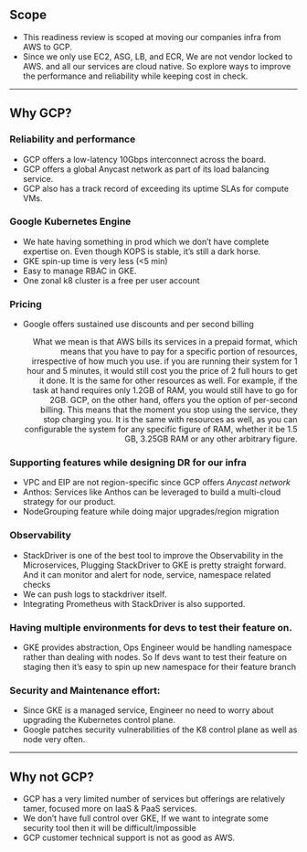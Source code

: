 ## Scope
- This readiness review is scoped at moving our companies infra from AWS to GCP.
- Since we only use EC2, ASG, LB, and ECR, We are not vendor locked to AWS. and all our services are cloud native. So explore ways to improve the performance and reliability while keeping cost in check. 
---
## Why GCP?
### Reliability and performance
- GCP offers a low-latency 10Gbps interconnect across the board.
- GCP offers a global Anycast network as part of its load balancing service.
- GCP also has a track record of exceeding its uptime SLAs for compute VMs.
### Google Kubernetes Engine
- We hate having something in prod which we don’t have complete expertise on. Even though KOPS is stable, it’s still a dark horse. 
- GKE spin-up time is very less (<5 min)
- Easy to manage RBAC in GKE.
- One zonal k8 cluster is a free per user account 
### Pricing
- Google offers sustained use discounts and per second billing
     <p style='text-align: right;'>What we mean is that AWS bills its services in a prepaid format, which means that you have to pay for a specific portion of resources, irrespective of how much you use. if you are running their system for 1 hour and 5 minutes, it would still cost you the price of 2 full hours to get it done. It is the same for other resources as well. For example, if the task at hand requires only 1.2GB of RAM, you would still have to go for 2GB.
     GCP, on the other hand, offers you the option of per-second billing. This means that the moment you stop using the service, they stop charging you. It is the same with resources as well, as you can configurable the system for any specific figure of RAM, whether it be 1.5 GB, 3.25GB RAM or any other arbitrary figure. </p>
### Supporting features while designing DR for our infra
- VPC and EIP are not region-specific since GCP offers _Anycast network_
- Anthos: Services like Anthos can be leveraged to build a multi-cloud strategy for our product.
- NodeGrouping feature while doing major upgrades/region migration
### Observability
- StackDriver is one of the best tool to improve the Observability in the Microservices, Plugging StackDriver to GKE is pretty straight forward. And it can monitor and alert for node, service, namespace related checks
- We can push logs to stackdriver itself.
- Integrating Prometheus with StackDriver is also supported.
### Having multiple environments for devs to test their feature on.
- GKE provides abstraction, Ops Engineer would be handling namespace rather than dealing with nodes. So If devs want to test their feature on staging then it’s easy to spin up new namespace for their feature branch
### Security and Maintenance effort:
- Since GKE is a managed service, Engineer no need to worry about upgrading the Kubernetes control plane.
- Google patches security vulnerabilities of the K8 control plane as well as node very often.
---
## Why not GCP?
- GCP has a very limited number of services but offerings are relatively tamer, focused more on IaaS & PaaS services.
- We don’t have full control over GKE, If we want to integrate some security tool then it will be difficult/impossible
- GCP customer technical support is not as good as AWS. 